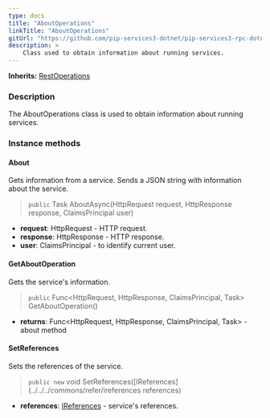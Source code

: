 ```yaml
---
type: docs
title: "AboutOperations"
linkTitle: "AboutOperations"
gitUrl: "https://github.com/pip-services3-dotnet/pip-services3-rpc-dotnet"
description: >
    Class used to obtain information about running services.
---
```


**Inherits:** [RestOperations](../rest_operations)

### Description

The AboutOperations class is used to obtain information about running services.

### Instance methods

#### About
Gets information from a service.
Sends a JSON string with information about the service.

> `public` Task AboutAsync(HttpRequest request, HttpResponse response, ClaimsPrincipal user)
- **request**: HttpRequest - HTTP request.
- **response**: HttpResponse - HTTP response.
- **user**: ClaimsPrincipal - to identify current user.

#### GetAboutOperation
Gets the service's information.

> `public` Func\<HttpRequest, HttpResponse, ClaimsPrincipal, Task\> GetAboutOperation()

- **returns**: Func\<HttpRequest, HttpResponse, ClaimsPrincipal, Task\> - about method


#### SetReferences
Sets the references of the service.

> `public new` void SetReferences([IReferences](../../../commons/refer/ireferences references)

- **references**: [IReferences](../../../commons/refer/ireferences) - service's references.
